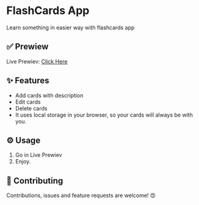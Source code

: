 ﻿# FlashCards App
Learn something in easier way with flashcards app
## ✅ Prewiew
Live Prewiev: [Click Here](https://flashcards-app-rho.vercel.app/)
## ✨ Features
* Add cards with description
* Edit cards
* Delete cards
* It uses local storage in your browser, so your cards will always be with you.
## ⚙️ Usage 
1. Go in Live Prewiev
2. Enjoy.
## 🤝  Contributing
Contributions, issues and feature requests are welcome! 😍
